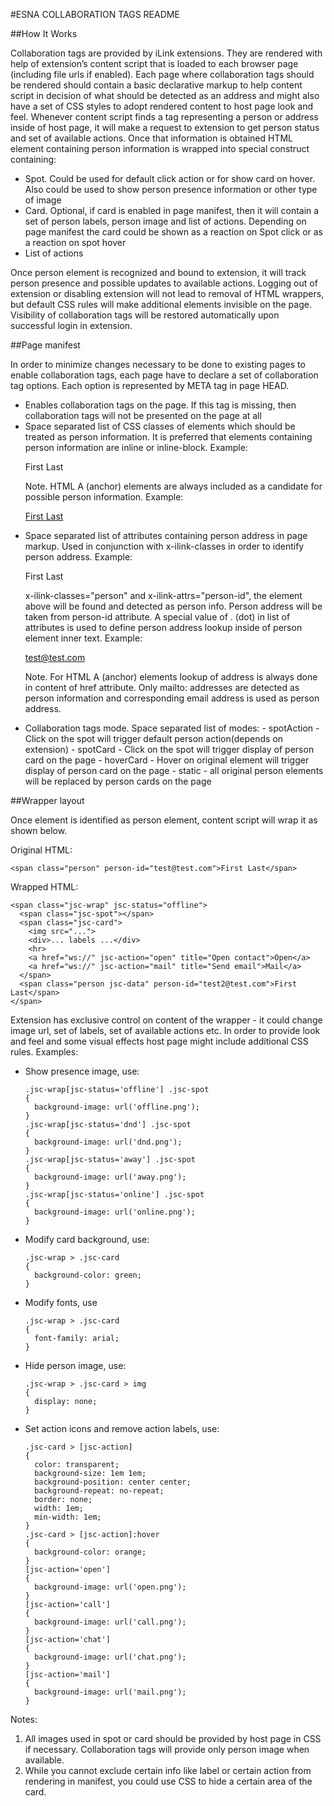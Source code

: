 #ESNA COLLABORATION TAGS README

##How It Works

Collaboration tags are provided by iLink extensions. They are rendered with help of extension’s content script that is loaded to each browser page (including file urls if enabled). Each page where collaboration tags should be rendered should contain a basic declarative markup to help content script in decision of what should be detected as an address and might also have a set of CSS styles to adopt rendered content to host page look and feel.
Whenever content script finds a tag representing a person or address inside of host page, it will make a request to extension to get person status and set of available actions. Once that information is obtained HTML element containing person information is wrapped into special construct containing:
 - Spot. Could be used for default click action or for show card on hover. Also could be used to show person presence information or other type of image
 - Card. Optional, if card is enabled in page manifest, then it will contain a set of person labels, person image and list of actions. Depending on page manifest the card could be shown as a reaction on Spot click or as a reaction on spot hover
 - List of actions
 
Once person element is recognized and bound to extension, it will track person presence and possible updates to available actions.
Logging out of extension or disabling extension will not lead to removal of HTML wrappers, but default CSS rules will make additional elements invisible on the page. Visibility of collaboration tags will be restored automatically upon successful login in extension.


##Page manifest

In order to minimize changes necessary to be done to existing pages to enable collaboration tags, each page have to declare a set of collaboration tag options. Each option is represented by META tag in page HEAD. 

- <meta name="x-ilink-lookups" content="1"/>
  Enables collaboration tags on the page. If this tag is missing, then collaboration tags will not be presented on the page at all

- <meta name="x-ilink-classes" content="person"/>
  Space separated list of CSS classes of elements which should be treated as person information. It is preferred that elements containing person information are inline or inline-block. Example:
  
  <span class="person" person-id="test@test.com">First Last</span>

  Note. HTML A (anchor) elements are always included as a candidate for possible person information. Example:
  
  <a href="mailto:a@b.c">First Last</a>

- <meta name="x-ilink-attrs" content="person-id ."/>
  Space separated list of attributes containing person address in page markup. Used in conjunction with x-ilink-classes in order to identify person address. Example:

  <span class="person" person-id="test@test.com">First Last</span>

  x-ilink-classes="person" and x-ilink-attrs="person-id", the element above will be found and detected as person info. Person address will be taken from person-id attribute.
  A special value of . (dot) in list of attributes is used to define person address lookup inside of person element inner text. Example:
  
  <span class="person">test@test.com</span>

  Note. For HTML A (anchor) elements lookup of address is always done in content of href attribute. Only mailto: addresses are detected as person information and corresponding email address is used as person address.

- <meta name="x-ilink-mode" content="hoverCard" />
  Collaboration tags mode. Space separated list of modes:
    - spotAction - Click on the spot will trigger default person action(depends on extension)
    - spotCard - Click on the spot will trigger display of person card on the page
    - hoverCard - Hover on original element will trigger display of person card on the page
    - static - all original person elements will be replaced by person cards on the page


##Wrapper layout

Once element is identified as person element, content script will wrap it as shown below.

Original HTML:

	<span class="person" person-id="test@test.com">First Last</span>

Wrapped HTML:

	<span class="jsc-wrap" jsc-status="offline">
	  <span class="jsc-spot"></span>
	  <span class="jsc-card">
	    <img src="...">
	    <div>... labels ...</div>
	    <hr>
	    <a href="ws://" jsc-action="open" title="Open contact">Open</a>
	    <a href="ws://" jsc-action="mail" title="Send email">Mail</a>
	  </span>
	  <span class="person jsc-data" person-id="test2@test.com">First Last</span>
	</span>

Extension has exclusive control on content of the wrapper - it could change image url, set of labels, set of available actions etc. In order to provide look and feel and some visual effects host page might include additional CSS rules.
Examples:
- Show presence image, use:

	  .jsc-wrap[jsc-status='offline'] .jsc-spot
	  {
	    background-image: url('offline.png');
	  }
	  .jsc-wrap[jsc-status='dnd'] .jsc-spot
	  {
	    background-image: url('dnd.png');
	  }
	  .jsc-wrap[jsc-status='away'] .jsc-spot
	  {
	    background-image: url('away.png');
	  }
	  .jsc-wrap[jsc-status='online'] .jsc-spot
	  {
	    background-image: url('online.png');
	  }
	  
- Modify card background, use:

	  .jsc-wrap > .jsc-card
	  {
	    background-color: green;
	  }
	  
- Modify fonts, use

	  .jsc-wrap > .jsc-card
	  {
	    font-family: arial;
	  }
	  
- Hide person image, use:

	  .jsc-wrap > .jsc-card > img
	  {
	    display: none;
	  }
	  
- Set action icons and remove action labels, use:

	  .jsc-card > [jsc-action]
	  {
	    color: transparent;
	    background-size: 1em 1em;
	    background-position: center center;
	    background-repeat: no-repeat;
	    border: none;
	    width: 1em;
	    min-width: 1em;
	  }
	  .jsc-card > [jsc-action]:hover
	  {
	    background-color: orange;
	  }
	  [jsc-action='open']
	  {
	    background-image: url('open.png');
	  }
	  [jsc-action='call']
	  {
	    background-image: url('call.png');
	  }
	  [jsc-action='chat']
	  {
	    background-image: url('chat.png');
	  }
	  [jsc-action='mail']
	  {
	    background-image: url('mail.png');
	  }

Notes:
1. All images used in spot or card should be provided by host page in CSS if necessary. Collaboration tags will provide only person image when available.
2. While you cannot exclude certain info like label or certain action from rendering in manifest, you could use CSS to hide a certain area of the card.
